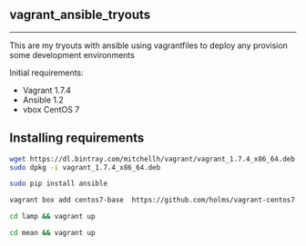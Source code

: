 ## vagrant_ansible_tryouts
------------------------------------------------------------------------------
This are my tryouts with ansible using vagrantfiles to deploy any provision some development environments

Initial requirements:

 - Vagrant 1.7.4
 - Ansible 1.2
 - vbox CentOS 7

## Installing requirements

```bash
wget https://dl.bintray.com/mitchellh/vagrant/vagrant_1.7.4_x86_64.deb
sudo dpkg -i vagrant_1.7.4_x86_64.deb

sudo pip install ansible

vagrant box add centos7-base  https://github.com/holms/vagrant-centos7-box/releases/download/7.1.1503.001/CentOS-7.1.1503-x86_64-netboot.box

cd lamp && vagrant up

cd mean && vagrant up

```